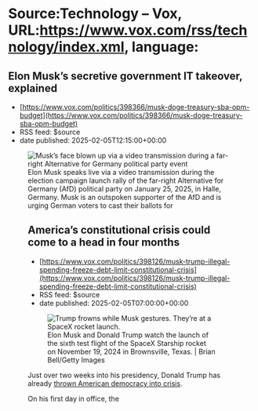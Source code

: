 # Source:Technology – Vox, URL:https://www.vox.com/rss/technology/index.xml, language:

## Elon Musk’s secretive government IT takeover, explained
 - [https://www.vox.com/politics/398366/musk-doge-treasury-sba-opm-budget](https://www.vox.com/politics/398366/musk-doge-treasury-sba-opm-budget)
 - RSS feed: $source
 - date published: 2025-02-05T12:15:00+00:00

<figure>

<img alt="Musk’s face blown up via a video transmission during a far-right Alternative for Germany political party event" data-caption="Elon Musk speaks live via a video transmission during the election campaign launch rally of the far-right Alternative for Germany (AfD) political party on January 25, 2025, in Halle, Germany. Musk is an outspoken supporter of the AfD and is urging German voters to cast their ballots for the party. | Sean Gallup/Getty Images" data-portal-copyright="Sean Gallup/Getty Images" data-has-syndication-rights="1" src="https://platform.vox.com/wp-content/uploads/sites/2/2025/02/gettyimages-2195986713.jpg?quality=90&#038;strip=all&#038;crop=0,0,100,100" />
	<figcaption>Elon Musk speaks live via a video transmission during the election campaign launch rally of the far-right Alternative for Germany (AfD) political party on January 25, 2025, in Halle, Germany. Musk is an outspoken supporter of the AfD and is urging German voters to cast their ballots for

## America’s constitutional crisis could come to a head in four months
 - [https://www.vox.com/politics/398126/musk-trump-illegal-spending-freeze-debt-limit-constitutional-crisis](https://www.vox.com/politics/398126/musk-trump-illegal-spending-freeze-debt-limit-constitutional-crisis)
 - RSS feed: $source
 - date published: 2025-02-05T07:00:00+00:00

<figure>

<img alt="Trump frowns while Musk gestures. They’re at a SpaceX rocket launch." data-caption="Elon Musk and Donald Trump watch the launch of the sixth test flight of the SpaceX Starship rocket on November 19, 2024 in Brownsville, Texas. | Brian Bell/Getty Images" data-portal-copyright="Brian Bell/Getty Images" data-has-syndication-rights="1" src="https://platform.vox.com/wp-content/uploads/sites/2/2025/02/gettyimages-2185934057.jpg?quality=90&#038;strip=all&#038;crop=0,0,100,100" />
	<figcaption>Elon Musk and Donald Trump watch the launch of the sixth test flight of the SpaceX Starship rocket on November 19, 2024 in Brownsville, Texas. | Brian Bell/Getty Images</figcaption>
</figure>
<p class="has-text-align-none">Just over two weeks into his presidency, Donald Trump has already <a href="https://www.vox.com/politics/397946/trump-musk-opm-usaid-doj-fbi-purge">thrown American democracy into crisis</a>.&nbsp;</p>

<p class="has-text-align-none">On his first day in office, the 

